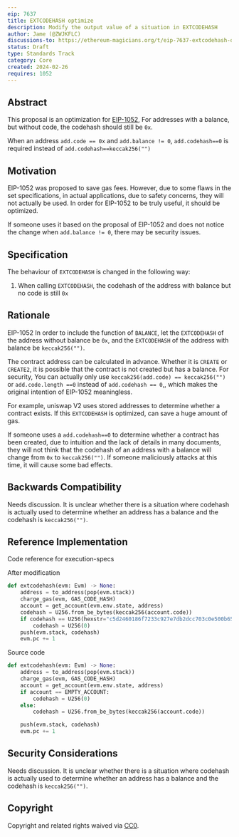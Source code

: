 ```yaml
---
eip: 7637
title: EXTCODEHASH optimize
description: Modify the output value of a situation in EXTCODEHASH
author: Jame (@ZWJKFLC)
discussions-to: https://ethereum-magicians.org/t/eip-7637-extcodehash-optimize/18946
status: Draft
type: Standards Track
category: Core
created: 2024-02-26
requires: 1052
---
```




## Abstract

This proposal is an optimization for [EIP-1052](./eip-1052.md),
For addresses with a balance, but without code, the codehash should still be `0x`.

When an address `add.code == 0x` and `add.balance != 0`, `add.codehash==0` is required instead of `add.codehash==keccak256("")`

## Motivation

EIP-1052 was proposed to save gas fees. However, due to some flaws in the set specifications, in actual applications, due to safety concerns, they will not actually be used. In order for EIP-1052 to be truly useful, it should be optimized.

If someone uses it based on the proposal of EIP-1052 and does not notice the change when `add.balance != 0`, there may be security issues.


## Specification

The behaviour of `EXTCODEHASH` is changed in the following way:

1. When calling `EXTCODEHASH`, the codehash of the address with balance but no code is still `0x`


## Rationale

EIP-1052 In order to include the function of `BALANCE`, let the `EXTCODEHASH` of the address without balance be `0x`, and the `EXTCODEHASH` of the address with balance be `keccak256("")`.

The contract address can be calculated in advance. Whether it is  `CREATE` or `CREATE2`, it is possible that the contract is not created but has a balance. For security, You can actually only use `keccak256(add.code) == keccak256("")` or `add.code.length ==0` instead of `add.codehash == 0`,, which makes the original intention of EIP-1052 meaningless.

For example, uniswap V2 uses stored addresses to determine whether a contract exists. If this `EXTCODEHASH` is optimized, can save a huge amount of gas.

If someone uses a `add.codehash==0` to determine whether a contract has been created, due to intuition and the lack of details in many documents, they will not think that the codehash of an address with a balance will change from `0x` to `keccak256("")`. If someone maliciously attacks at this time, it will cause some bad effects.


## Backwards Compatibility

<!-- TODO: -->
Needs discussion.
It is unclear whether there is a situation where codehash is actually used to determine whether an address has a balance and the codehash is `keccak256("")`.


## Reference Implementation

Code reference for execution-specs

After modification

```python
def extcodehash(evm: Evm) -> None:
    address = to_address(pop(evm.stack))
    charge_gas(evm, GAS_CODE_HASH)
    account = get_account(evm.env.state, address)
	codehash = U256.from_be_bytes(keccak256(account.code))
    if codehash == U256(hexstr="c5d2460186f7233c927e7db2dcc703c0e500b653ca82273b7bfad8045d85a470"):
        codehash = U256(0)
    push(evm.stack, codehash)
    evm.pc += 1
```


Source code

```python
def extcodehash(evm: Evm) -> None:
    address = to_address(pop(evm.stack))
    charge_gas(evm, GAS_CODE_HASH)
    account = get_account(evm.env.state, address)
    if account == EMPTY_ACCOUNT:
        codehash = U256(0)
    else:
        codehash = U256.from_be_bytes(keccak256(account.code))

    push(evm.stack, codehash)
    evm.pc += 1
```


## Security Considerations

<!-- TODO: -->
Needs discussion.
It is unclear whether there is a situation where codehash is actually used to determine whether an address has a balance and the codehash is `keccak256("")`.


## Copyright

Copyright and related rights waived via [CC0](../LICENSE.md).
 
